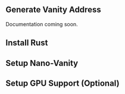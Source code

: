 ## Generate Vanity Address

Documentation coming soon.

## Install Rust

## Setup Nano-Vanity 

## Setup GPU Support (Optional)
